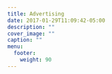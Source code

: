 ```yaml
---
title: Advertising
date: 2017-01-29T11:09:42-05:00
description: ""
cover_image: ""
caption: ""
menu:
  footer:
    weight: 90
---
```


